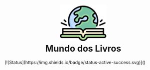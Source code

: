 <h1 align="center">
 <img src="/.github/logo.svg" alt="Project logo" width="150px" heigth="150px">
 </br>
 Mundo dos Livros
</h1>

<p align="centet">
</p>

<div aling="center">
   [![Status](https://img.shields.io/badge/status-active-success.svg)]() 
 <div/>
